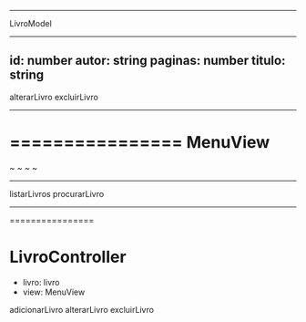 ****************
LivroModel
****************

id: number
autor: string
paginas: number
titulo: string
----------------


alterarLivro
excluirLivro

----------------
================
MenuView
================

~ ~ ~ ~

----------------

listarLivros
procurarLivro

----------------

================

LivroController
================
- livro: livro
- view: MenuView

adicionarLivro
alterarLivro
excluirLivro
